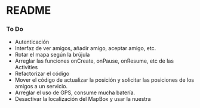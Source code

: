 # README #

### To Do ###

* Autenticación 
* Interfaz de ver amigos, añadir amigo, aceptar amigo, etc.
* Rotar el mapa según la brújula
* Arreglar las funciones onCreate, onPause, onResume, etc de las Activities
* Refactorizar el código
* Mover el código de actualizar la posición y solicitar las posiciones de los amigos a un servicio.
* Arreglar el uso de GPS, consume mucha batería.
* Desactivar la localización del MapBox y usar la nuestra